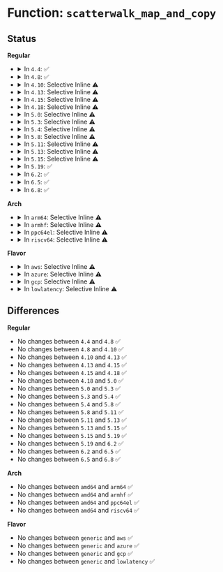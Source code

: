 # Function: <code>scatterwalk_map_and_copy</code>

## Status
<b>Regular</b>
<ul>
<li>
<details>
<summary>In <code>4.4</code>: ✅</summary>

```c
void scatterwalk_map_and_copy(void *buf, struct scatterlist *sg, unsigned int start, unsigned int nbytes, int out);
```

**Collision:** Unique Global

**Inline:** No

**Transformation:** False

**Instances:**

```
In crypto/scatterwalk.c (ffffffff8139eba0)
Location: crypto/scatterwalk.c:107
Inline: False
```
**Symbols:**

```
ffffffff8139eba0-ffffffff8139ec87: scatterwalk_map_and_copy (STB_GLOBAL)
```
</details>
</li>
<li>
<details>
<summary>In <code>4.8</code>: ✅</summary>

```c
void scatterwalk_map_and_copy(void *buf, struct scatterlist *sg, unsigned int start, unsigned int nbytes, int out);
```

**Collision:** Unique Global

**Inline:** No

**Transformation:** False

**Instances:**

```
In crypto/scatterwalk.c (ffffffff813db960)
Location: crypto/scatterwalk.c:60
Inline: False
Direct callers:
  - crypto/seqiv.c:seqiv_aead_decrypt
  - crypto/seqiv.c:seqiv_aead_encrypt
  - crypto/cts.c:crypto_cts_decrypt
  - crypto/cts.c:cts_cbc_decrypt
  - crypto/cts.c:cts_cbc_decrypt
  - crypto/cts.c:cts_cbc_decrypt
  - crypto/cts.c:cts_cbc_encrypt
  - crypto/cts.c:cts_cbc_encrypt
  - crypto/cts.c:cts_cbc_encrypt
```
**Symbols:**

```
ffffffff813db960-ffffffff813dba38: scatterwalk_map_and_copy (STB_GLOBAL)
```
</details>
</li>
<li>
<details>
<summary>In <code>4.10</code>: Selective Inline ⚠️</summary>

```c
void scatterwalk_map_and_copy(void *buf, struct scatterlist *sg, unsigned int start, unsigned int nbytes, int out);
```

**Collision:** Unique Global

**Inline:** Selective

**Transformation:** False

**Instances:**

```
In crypto/scatterwalk.c (ffffffff813f32a0)
Location: crypto/scatterwalk.c:60
Inline: True
Direct callers:
  - crypto/seqiv.c:seqiv_aead_decrypt
  - crypto/seqiv.c:seqiv_aead_encrypt
  - crypto/scompress.c:scomp_acomp_comp_decomp
  - crypto/scompress.c:scomp_acomp_comp_decomp
  - crypto/cts.c:crypto_cts_decrypt
  - crypto/cts.c:cts_cbc_decrypt
  - crypto/cts.c:cts_cbc_decrypt
  - crypto/cts.c:cts_cbc_decrypt
  - crypto/cts.c:cts_cbc_encrypt
  - crypto/cts.c:cts_cbc_encrypt
  - crypto/cts.c:cts_cbc_encrypt
```
**Symbols:**

```
ffffffff813f32a0-ffffffff813f3313: scatterwalk_map_and_copy (STB_GLOBAL)
```
</details>
</li>
<li>
<details>
<summary>In <code>4.13</code>: Selective Inline ⚠️</summary>

```c
void scatterwalk_map_and_copy(void *buf, struct scatterlist *sg, unsigned int start, unsigned int nbytes, int out);
```

**Collision:** Unique Global

**Inline:** Selective

**Transformation:** False

**Instances:**

```
In crypto/scatterwalk.c (ffffffff813ff5c0)
Location: crypto/scatterwalk.c:60
Inline: True
Direct callers:
  - crypto/seqiv.c:seqiv_aead_decrypt
  - crypto/seqiv.c:seqiv_aead_encrypt
  - crypto/scompress.c:scomp_acomp_comp_decomp
  - crypto/scompress.c:scomp_acomp_comp_decomp
  - crypto/cts.c:crypto_cts_decrypt
  - crypto/cts.c:cts_cbc_decrypt
  - crypto/cts.c:cts_cbc_decrypt
  - crypto/cts.c:cts_cbc_decrypt
  - crypto/cts.c:cts_cbc_encrypt
  - crypto/cts.c:cts_cbc_encrypt
  - crypto/cts.c:cts_cbc_encrypt
```
**Symbols:**

```
ffffffff813ff5c0-ffffffff813ff633: scatterwalk_map_and_copy (STB_GLOBAL)
```
</details>
</li>
<li>
<details>
<summary>In <code>4.15</code>: Selective Inline ⚠️</summary>

```c
void scatterwalk_map_and_copy(void *buf, struct scatterlist *sg, unsigned int start, unsigned int nbytes, int out);
```

**Collision:** Unique Global

**Inline:** Selective

**Transformation:** False

**Instances:**

```
In crypto/scatterwalk.c (ffffffff81427b80)
Location: crypto/scatterwalk.c:60
Inline: True
Direct callers:
  - crypto/seqiv.c:seqiv_aead_decrypt
  - crypto/seqiv.c:seqiv_aead_encrypt
  - crypto/scompress.c:scomp_acomp_comp_decomp
  - crypto/scompress.c:scomp_acomp_comp_decomp
  - crypto/cts.c:crypto_cts_decrypt
  - crypto/cts.c:cts_cbc_decrypt
  - crypto/cts.c:cts_cbc_decrypt
  - crypto/cts.c:cts_cbc_decrypt
  - crypto/cts.c:cts_cbc_encrypt
  - crypto/cts.c:cts_cbc_encrypt
  - crypto/cts.c:cts_cbc_encrypt
  - crypto/gcm.c:crypto_rfc4106_crypt
  - crypto/gcm.c:crypto_gcm_verify
  - crypto/gcm.c:gcm_enc_copy_hash
```
**Symbols:**

```
ffffffff81427b80-ffffffff81427bf3: scatterwalk_map_and_copy (STB_GLOBAL)
```
</details>
</li>
<li>
<details>
<summary>In <code>4.18</code>: Selective Inline ⚠️</summary>

```c
void scatterwalk_map_and_copy(void *buf, struct scatterlist *sg, unsigned int start, unsigned int nbytes, int out);
```

**Collision:** Unique Global

**Inline:** Selective

**Transformation:** False

**Instances:**

```
In crypto/scatterwalk.c (ffffffff8145a9e0)
Location: crypto/scatterwalk.c:60
Inline: True
Direct callers:
  - crypto/seqiv.c:seqiv_aead_decrypt
  - crypto/seqiv.c:seqiv_aead_encrypt
  - crypto/scompress.c:scomp_acomp_comp_decomp
  - crypto/scompress.c:scomp_acomp_comp_decomp
  - crypto/cts.c:crypto_cts_decrypt
  - crypto/cts.c:cts_cbc_decrypt
  - crypto/cts.c:cts_cbc_decrypt
  - crypto/cts.c:cts_cbc_decrypt
  - crypto/cts.c:cts_cbc_encrypt
  - crypto/cts.c:cts_cbc_encrypt
  - crypto/cts.c:cts_cbc_encrypt
  - crypto/gcm.c:crypto_rfc4106_crypt
  - crypto/gcm.c:crypto_gcm_verify
  - crypto/gcm.c:gcm_enc_copy_hash
```
**Symbols:**

```
ffffffff8145a9e0-ffffffff8145aa50: scatterwalk_map_and_copy (STB_GLOBAL)
```
</details>
</li>
<li>
<details>
<summary>In <code>5.0</code>: Selective Inline ⚠️</summary>

```c
void scatterwalk_map_and_copy(void *buf, struct scatterlist *sg, unsigned int start, unsigned int nbytes, int out);
```

**Collision:** Unique Global

**Inline:** Selective

**Transformation:** False

**Instances:**

```
In crypto/scatterwalk.c (ffffffff81478550)
Location: crypto/scatterwalk.c:60
Inline: True
Direct callers:
  - crypto/seqiv.c:seqiv_aead_decrypt
  - crypto/seqiv.c:seqiv_aead_encrypt
  - crypto/scompress.c:scomp_acomp_comp_decomp
  - crypto/scompress.c:scomp_acomp_comp_decomp
  - crypto/cts.c:crypto_cts_decrypt
  - crypto/cts.c:cts_cbc_decrypt
  - crypto/cts.c:cts_cbc_decrypt
  - crypto/cts.c:cts_cbc_decrypt
  - crypto/cts.c:cts_cbc_encrypt
  - crypto/cts.c:cts_cbc_encrypt
  - crypto/cts.c:cts_cbc_encrypt
  - crypto/gcm.c:crypto_rfc4106_crypt
  - crypto/gcm.c:crypto_gcm_verify
  - crypto/gcm.c:gcm_enc_copy_hash
```
**Symbols:**

```
ffffffff81478550-ffffffff814785c0: scatterwalk_map_and_copy (STB_GLOBAL)
```
</details>
</li>
<li>
<details>
<summary>In <code>5.3</code>: Selective Inline ⚠️</summary>

```c
void scatterwalk_map_and_copy(void *buf, struct scatterlist *sg, unsigned int start, unsigned int nbytes, int out);
```

**Collision:** Unique Global

**Inline:** Selective

**Transformation:** False

**Instances:**

```
In crypto/scatterwalk.c (ffffffff814a6370)
Location: crypto/scatterwalk.c:55
Inline: True
Direct callers:
  - crypto/seqiv.c:seqiv_aead_decrypt
  - crypto/seqiv.c:seqiv_aead_encrypt
  - crypto/scompress.c:scomp_acomp_comp_decomp
  - crypto/scompress.c:scomp_acomp_comp_decomp
  - crypto/cts.c:crypto_cts_decrypt
  - crypto/cts.c:cts_cbc_decrypt
  - crypto/cts.c:cts_cbc_decrypt
  - crypto/cts.c:cts_cbc_decrypt
  - crypto/cts.c:cts_cbc_encrypt
  - crypto/cts.c:cts_cbc_encrypt
  - crypto/cts.c:cts_cbc_encrypt
  - crypto/gcm.c:crypto_rfc4106_crypt
  - crypto/gcm.c:crypto_gcm_verify
  - crypto/gcm.c:gcm_enc_copy_hash
```
**Symbols:**

```
ffffffff814a6370-ffffffff814a63e0: scatterwalk_map_and_copy (STB_GLOBAL)
```
</details>
</li>
<li>
<details>
<summary>In <code>5.4</code>: Selective Inline ⚠️</summary>

```c
void scatterwalk_map_and_copy(void *buf, struct scatterlist *sg, unsigned int start, unsigned int nbytes, int out);
```

**Collision:** Unique Global

**Inline:** Selective

**Transformation:** False

**Instances:**

```
In crypto/scatterwalk.c (ffffffff814c1000)
Location: crypto/scatterwalk.c:55
Inline: True
Direct callers:
  - crypto/seqiv.c:seqiv_aead_decrypt
  - crypto/seqiv.c:seqiv_aead_encrypt
  - crypto/scompress.c:scomp_acomp_comp_decomp
  - crypto/scompress.c:scomp_acomp_comp_decomp
  - crypto/cts.c:crypto_cts_decrypt
  - crypto/cts.c:cts_cbc_decrypt
  - crypto/cts.c:cts_cbc_decrypt
  - crypto/cts.c:cts_cbc_decrypt
  - crypto/cts.c:cts_cbc_encrypt
  - crypto/cts.c:cts_cbc_encrypt
  - crypto/cts.c:cts_cbc_encrypt
  - crypto/xts.c:cts_final
  - crypto/xts.c:cts_final
  - crypto/xts.c:cts_final
  - crypto/xts.c:cts_final
  - crypto/xts.c:cts_final
  - crypto/xts.c:cts_done
  - crypto/xts.c:cts_done
  - crypto/gcm.c:crypto_rfc4106_crypt
  - crypto/gcm.c:crypto_gcm_verify
  - crypto/gcm.c:gcm_enc_copy_hash
```
**Symbols:**

```
ffffffff814c1000-ffffffff814c1070: scatterwalk_map_and_copy (STB_GLOBAL)
```
</details>
</li>
<li>
<details>
<summary>In <code>5.8</code>: Selective Inline ⚠️</summary>

```c
void scatterwalk_map_and_copy(void *buf, struct scatterlist *sg, unsigned int start, unsigned int nbytes, int out);
```

**Collision:** Unique Global

**Inline:** Selective

**Transformation:** False

**Instances:**

```
In crypto/scatterwalk.c (ffffffff815218b0)
Location: crypto/scatterwalk.c:55
Inline: True
Direct callers:
  - crypto/seqiv.c:seqiv_aead_decrypt
  - crypto/seqiv.c:seqiv_aead_encrypt
  - crypto/scompress.c:scomp_acomp_comp_decomp
  - crypto/scompress.c:scomp_acomp_comp_decomp
  - crypto/cts.c:crypto_cts_decrypt
  - crypto/cts.c:cts_cbc_decrypt
  - crypto/cts.c:cts_cbc_decrypt
  - crypto/cts.c:cts_cbc_decrypt
  - crypto/cts.c:cts_cbc_encrypt
  - crypto/cts.c:cts_cbc_encrypt
  - crypto/cts.c:cts_cbc_encrypt
  - crypto/xts.c:cts_final
  - crypto/xts.c:cts_final
  - crypto/xts.c:cts_final
  - crypto/xts.c:cts_final
  - crypto/xts.c:cts_final
  - crypto/xts.c:cts_done
  - crypto/xts.c:cts_done
  - crypto/gcm.c:crypto_rfc4106_crypt
  - crypto/gcm.c:crypto_gcm_verify
  - crypto/gcm.c:gcm_enc_copy_hash
```
**Symbols:**

```
ffffffff815218b0-ffffffff81521920: scatterwalk_map_and_copy (STB_GLOBAL)
```
</details>
</li>
<li>
<details>
<summary>In <code>5.11</code>: Selective Inline ⚠️</summary>

```c
void scatterwalk_map_and_copy(void *buf, struct scatterlist *sg, unsigned int start, unsigned int nbytes, int out);
```

**Collision:** Unique Global

**Inline:** Selective

**Transformation:** False

**Instances:**

```
In crypto/scatterwalk.c (ffffffff8153e720)
Location: crypto/scatterwalk.c:55
Inline: True
Direct callers:
  - crypto/seqiv.c:seqiv_aead_decrypt
  - crypto/seqiv.c:seqiv_aead_encrypt
  - crypto/scompress.c:scomp_acomp_comp_decomp
  - crypto/scompress.c:scomp_acomp_comp_decomp
  - crypto/cts.c:crypto_cts_decrypt
  - crypto/cts.c:cts_cbc_decrypt
  - crypto/cts.c:cts_cbc_decrypt
  - crypto/cts.c:cts_cbc_decrypt
  - crypto/cts.c:cts_cbc_encrypt
  - crypto/cts.c:cts_cbc_encrypt
  - crypto/cts.c:cts_cbc_encrypt
  - crypto/xts.c:xts_cts_final
  - crypto/xts.c:xts_cts_final
  - crypto/xts.c:xts_cts_final
  - crypto/xts.c:xts_cts_final
  - crypto/xts.c:xts_cts_final
  - crypto/xts.c:xts_cts_done
  - crypto/xts.c:xts_cts_done
  - crypto/gcm.c:crypto_rfc4106_crypt
  - crypto/gcm.c:crypto_gcm_verify
  - crypto/gcm.c:gcm_enc_copy_hash
```
**Symbols:**

```
ffffffff8153e720-ffffffff8153e790: scatterwalk_map_and_copy (STB_GLOBAL)
```
</details>
</li>
<li>
<details>
<summary>In <code>5.13</code>: Selective Inline ⚠️</summary>

```c
void scatterwalk_map_and_copy(void *buf, struct scatterlist *sg, unsigned int start, unsigned int nbytes, int out);
```

**Collision:** Unique Global

**Inline:** Selective

**Transformation:** False

**Instances:**

```
In crypto/scatterwalk.c (ffffffff81546dd0)
Location: crypto/scatterwalk.c:55
Inline: True
Direct callers:
  - crypto/seqiv.c:seqiv_aead_decrypt
  - crypto/seqiv.c:seqiv_aead_encrypt
  - crypto/scompress.c:scomp_acomp_comp_decomp
  - crypto/scompress.c:scomp_acomp_comp_decomp
  - crypto/cts.c:crypto_cts_decrypt
  - crypto/cts.c:cts_cbc_decrypt
  - crypto/cts.c:cts_cbc_decrypt
  - crypto/cts.c:cts_cbc_decrypt
  - crypto/cts.c:cts_cbc_encrypt
  - crypto/cts.c:cts_cbc_encrypt
  - crypto/cts.c:cts_cbc_encrypt
  - crypto/xts.c:xts_cts_final
  - crypto/xts.c:xts_cts_final
  - crypto/xts.c:xts_cts_final
  - crypto/xts.c:xts_cts_final
  - crypto/xts.c:xts_cts_final
  - crypto/xts.c:xts_cts_done
  - crypto/xts.c:xts_cts_done
  - crypto/gcm.c:crypto_rfc4106_crypt
  - crypto/gcm.c:crypto_gcm_verify
  - crypto/gcm.c:gcm_enc_copy_hash
```
**Symbols:**

```
ffffffff81546dd0-ffffffff81546e40: scatterwalk_map_and_copy (STB_GLOBAL)
```
</details>
</li>
<li>
<details>
<summary>In <code>5.15</code>: Selective Inline ⚠️</summary>

```c
void scatterwalk_map_and_copy(void *buf, struct scatterlist *sg, unsigned int start, unsigned int nbytes, int out);
```

**Collision:** Unique Global

**Inline:** Selective

**Transformation:** False

**Instances:**

```
In crypto/scatterwalk.c (ffffffff815a75b0)
Location: crypto/scatterwalk.c:55
Inline: True
Direct callers:
  - crypto/seqiv.c:seqiv_aead_decrypt
  - crypto/seqiv.c:seqiv_aead_encrypt
  - crypto/scompress.c:scomp_acomp_comp_decomp
  - crypto/scompress.c:scomp_acomp_comp_decomp
  - crypto/cts.c:crypto_cts_decrypt
  - crypto/cts.c:cts_cbc_decrypt
  - crypto/cts.c:cts_cbc_decrypt
  - crypto/cts.c:cts_cbc_decrypt
  - crypto/cts.c:cts_cbc_encrypt
  - crypto/cts.c:cts_cbc_encrypt
  - crypto/cts.c:cts_cbc_encrypt
  - crypto/xts.c:xts_cts_final
  - crypto/xts.c:xts_cts_final
  - crypto/xts.c:xts_cts_final
  - crypto/xts.c:xts_cts_final
  - crypto/xts.c:xts_cts_final
  - crypto/xts.c:xts_cts_done
  - crypto/xts.c:xts_cts_done
  - crypto/gcm.c:crypto_rfc4106_crypt
  - crypto/gcm.c:crypto_gcm_verify
  - crypto/gcm.c:gcm_enc_copy_hash
```
**Symbols:**

```
ffffffff815a75b0-ffffffff815a7620: scatterwalk_map_and_copy (STB_GLOBAL)
```
</details>
</li>
<li>
<details>
<summary>In <code>5.19</code>: ✅</summary>

```c
void scatterwalk_map_and_copy(void *buf, struct scatterlist *sg, unsigned int start, unsigned int nbytes, int out);
```

**Collision:** Unique Global

**Inline:** No

**Transformation:** False

**Instances:**

```
In crypto/scatterwalk.c (ffffffff8164e870)
Location: crypto/scatterwalk.c:55
Inline: False
Direct callers:
  - crypto/seqiv.c:seqiv_aead_decrypt
  - crypto/seqiv.c:seqiv_aead_encrypt
  - crypto/scompress.c:scomp_acomp_comp_decomp
  - crypto/scompress.c:scomp_acomp_comp_decomp
  - crypto/cts.c:crypto_cts_decrypt
  - crypto/cts.c:cts_cbc_decrypt
  - crypto/cts.c:cts_cbc_decrypt
  - crypto/cts.c:cts_cbc_decrypt
  - crypto/cts.c:cts_cbc_encrypt
  - crypto/cts.c:cts_cbc_encrypt
  - crypto/cts.c:cts_cbc_encrypt
  - crypto/xts.c:xts_cts_final
  - crypto/xts.c:xts_cts_final
  - crypto/xts.c:xts_cts_final
  - crypto/xts.c:xts_cts_final
  - crypto/xts.c:xts_cts_final
  - crypto/xts.c:xts_cts_done
  - crypto/xts.c:xts_cts_done
  - crypto/gcm.c:crypto_rfc4106_crypt
  - crypto/gcm.c:crypto_gcm_verify
  - crypto/gcm.c:gcm_enc_copy_hash
```
**Symbols:**

```
ffffffff8164e870-ffffffff8164e90f: scatterwalk_map_and_copy (STB_GLOBAL)
```
</details>
</li>
<li>
<details>
<summary>In <code>6.2</code>: ✅</summary>

```c
void scatterwalk_map_and_copy(void *buf, struct scatterlist *sg, unsigned int start, unsigned int nbytes, int out);
```

**Collision:** Unique Global

**Inline:** No

**Transformation:** False

**Instances:**

```
In crypto/scatterwalk.c (ffffffff81707ce0)
Location: crypto/scatterwalk.c:55
Inline: False
Direct callers:
  - crypto/seqiv.c:seqiv_aead_decrypt
  - crypto/seqiv.c:seqiv_aead_encrypt
  - crypto/scompress.c:scomp_acomp_comp_decomp
  - crypto/scompress.c:scomp_acomp_comp_decomp
  - crypto/cts.c:crypto_cts_decrypt
  - crypto/cts.c:cts_cbc_decrypt
  - crypto/cts.c:cts_cbc_decrypt
  - crypto/cts.c:cts_cbc_decrypt
  - crypto/cts.c:cts_cbc_encrypt
  - crypto/cts.c:cts_cbc_encrypt
  - crypto/cts.c:cts_cbc_encrypt
  - crypto/xts.c:xts_cts_final
  - crypto/xts.c:xts_cts_final
  - crypto/xts.c:xts_cts_final
  - crypto/xts.c:xts_cts_final
  - crypto/xts.c:xts_cts_final
  - crypto/xts.c:xts_cts_done
  - crypto/xts.c:xts_cts_done
  - crypto/gcm.c:crypto_rfc4106_crypt
  - crypto/gcm.c:crypto_gcm_verify
  - crypto/gcm.c:gcm_enc_copy_hash
```
**Symbols:**

```
ffffffff81707ce0-ffffffff81707d7f: scatterwalk_map_and_copy (STB_GLOBAL)
```
</details>
</li>
<li>
<details>
<summary>In <code>6.5</code>: ✅</summary>

```c
void scatterwalk_map_and_copy(void *buf, struct scatterlist *sg, unsigned int start, unsigned int nbytes, int out);
```

**Collision:** Unique Global

**Inline:** No

**Transformation:** False

**Instances:**

```
In crypto/scatterwalk.c (ffffffff81741400)
Location: crypto/scatterwalk.c:55
Inline: False
Direct callers:
  - crypto/seqiv.c:seqiv_aead_decrypt
  - crypto/seqiv.c:seqiv_aead_encrypt
  - crypto/scompress.c:scomp_acomp_comp_decomp
  - crypto/scompress.c:scomp_acomp_comp_decomp
  - crypto/cts.c:crypto_cts_decrypt
  - crypto/cts.c:cts_cbc_decrypt
  - crypto/cts.c:cts_cbc_decrypt
  - crypto/cts.c:cts_cbc_decrypt
  - crypto/cts.c:cts_cbc_encrypt
  - crypto/cts.c:cts_cbc_encrypt
  - crypto/cts.c:cts_cbc_encrypt
  - crypto/xts.c:xts_cts_final
  - crypto/xts.c:xts_cts_final
  - crypto/xts.c:xts_cts_final
  - crypto/xts.c:xts_cts_final
  - crypto/xts.c:xts_cts_final
  - crypto/xts.c:xts_cts_done
  - crypto/xts.c:xts_cts_done
  - crypto/gcm.c:crypto_rfc4106_crypt
  - crypto/gcm.c:crypto_gcm_verify
  - crypto/gcm.c:gcm_enc_copy_hash
```
**Symbols:**

```
ffffffff81741400-ffffffff8174149f: scatterwalk_map_and_copy (STB_GLOBAL)
```
</details>
</li>
<li>
<details>
<summary>In <code>6.8</code>: ✅</summary>

```c
void scatterwalk_map_and_copy(void *buf, struct scatterlist *sg, unsigned int start, unsigned int nbytes, int out);
```

**Collision:** Unique Global

**Inline:** No

**Transformation:** False

**Instances:**

```
In crypto/scatterwalk.c (ffffffff817822a0)
Location: crypto/scatterwalk.c:55
Inline: False
Direct callers:
  - crypto/seqiv.c:seqiv_aead_decrypt
  - crypto/seqiv.c:seqiv_aead_encrypt
  - crypto/scompress.c:scomp_acomp_comp_decomp
  - crypto/scompress.c:scomp_acomp_comp_decomp
  - crypto/cts.c:crypto_cts_decrypt
  - crypto/cts.c:cts_cbc_decrypt
  - crypto/cts.c:cts_cbc_decrypt
  - crypto/cts.c:cts_cbc_decrypt
  - crypto/cts.c:cts_cbc_encrypt
  - crypto/cts.c:cts_cbc_encrypt
  - crypto/cts.c:cts_cbc_encrypt
  - crypto/xts.c:xts_cts_final
  - crypto/xts.c:xts_cts_final
  - crypto/xts.c:xts_cts_final
  - crypto/xts.c:xts_cts_final
  - crypto/xts.c:xts_cts_final
  - crypto/xts.c:xts_cts_done
  - crypto/xts.c:xts_cts_done
  - crypto/gcm.c:crypto_rfc4106_crypt
  - crypto/gcm.c:crypto_gcm_verify
  - crypto/gcm.c:gcm_enc_copy_hash
```
**Symbols:**

```
ffffffff817822a0-ffffffff8178233f: scatterwalk_map_and_copy (STB_GLOBAL)
```
</details>
</li>
</ul>
<b>Arch</b>
<ul>
<li>
<details>
<summary>In <code>arm64</code>: Selective Inline ⚠️</summary>

```c
void scatterwalk_map_and_copy(void *buf, struct scatterlist *sg, unsigned int start, unsigned int nbytes, int out);
```

**Collision:** Unique Global

**Inline:** Selective

**Transformation:** False

**Instances:**

```
In crypto/scatterwalk.c (ffff8000105bb1b0)
Location: crypto/scatterwalk.c:55
Inline: True
Direct callers:
  - crypto/seqiv.c:seqiv_aead_decrypt
  - crypto/seqiv.c:seqiv_aead_encrypt
  - crypto/scompress.c:scomp_acomp_comp_decomp
  - crypto/scompress.c:scomp_acomp_comp_decomp
  - crypto/cts.c:crypto_cts_decrypt
  - crypto/cts.c:cts_cbc_decrypt
  - crypto/cts.c:cts_cbc_decrypt
  - crypto/cts.c:cts_cbc_decrypt
  - crypto/cts.c:cts_cbc_encrypt
  - crypto/cts.c:cts_cbc_encrypt
  - crypto/cts.c:cts_cbc_encrypt
  - crypto/xts.c:cts_final
  - crypto/xts.c:cts_final
  - crypto/xts.c:cts_final
  - crypto/xts.c:cts_final
  - crypto/xts.c:cts_final
  - crypto/xts.c:cts_done
  - crypto/xts.c:cts_done
  - crypto/gcm.c:crypto_rfc4106_crypt
  - crypto/gcm.c:crypto_gcm_verify
  - crypto/gcm.c:gcm_enc_copy_hash
```
**Symbols:**

```
ffff8000105bb1b0-ffff8000105bb298: scatterwalk_map_and_copy (STB_GLOBAL)
```
</details>
</li>
<li>
<details>
<summary>In <code>armhf</code>: Selective Inline ⚠️</summary>

```c
void scatterwalk_map_and_copy(void *buf, struct scatterlist *sg, unsigned int start, unsigned int nbytes, int out);
```

**Collision:** Unique Global

**Inline:** Selective

**Transformation:** False

**Instances:**

```
In crypto/scatterwalk.c (c07694b4)
Location: crypto/scatterwalk.c:55
Inline: True
Direct callers:
  - crypto/seqiv.c:seqiv_aead_decrypt
  - crypto/seqiv.c:seqiv_aead_encrypt
  - crypto/scompress.c:scomp_acomp_comp_decomp
  - crypto/scompress.c:scomp_acomp_comp_decomp
  - crypto/cts.c:crypto_cts_decrypt
  - crypto/cts.c:cts_cbc_decrypt
  - crypto/cts.c:cts_cbc_decrypt
  - crypto/cts.c:cts_cbc_decrypt
  - crypto/cts.c:cts_cbc_encrypt
  - crypto/cts.c:cts_cbc_encrypt
  - crypto/cts.c:cts_cbc_encrypt
  - crypto/xts.c:cts_final
  - crypto/xts.c:cts_final
  - crypto/xts.c:cts_final
  - crypto/xts.c:cts_final
  - crypto/xts.c:cts_final
  - crypto/xts.c:cts_done
  - crypto/xts.c:cts_done
  - crypto/gcm.c:crypto_rfc4106_crypt
  - crypto/gcm.c:crypto_gcm_verify
  - crypto/gcm.c:gcm_enc_copy_hash
```
**Symbols:**

```
c07694b4-c076958c: scatterwalk_map_and_copy (STB_GLOBAL)
```
</details>
</li>
<li>
<details>
<summary>In <code>ppc64el</code>: Selective Inline ⚠️</summary>

```c
void scatterwalk_map_and_copy(void *buf, struct scatterlist *sg, unsigned int start, unsigned int nbytes, int out);
```

**Collision:** Unique Global

**Inline:** Selective

**Transformation:** False

**Instances:**

```
In crypto/scatterwalk.c (c000000000741910)
Location: crypto/scatterwalk.c:55
Inline: True
Direct callers:
  - crypto/seqiv.c:seqiv_aead_decrypt
  - crypto/seqiv.c:seqiv_aead_encrypt
  - crypto/scompress.c:scomp_acomp_comp_decomp
  - crypto/scompress.c:scomp_acomp_comp_decomp
  - crypto/cts.c:crypto_cts_decrypt
  - crypto/cts.c:cts_cbc_decrypt
  - crypto/cts.c:cts_cbc_decrypt
  - crypto/cts.c:cts_cbc_decrypt
  - crypto/cts.c:cts_cbc_encrypt
  - crypto/cts.c:cts_cbc_encrypt
  - crypto/cts.c:cts_cbc_encrypt
  - crypto/xts.c:cts_final
  - crypto/xts.c:cts_final
  - crypto/xts.c:cts_final
  - crypto/xts.c:cts_final
  - crypto/xts.c:cts_final
  - crypto/xts.c:cts_done
  - crypto/xts.c:cts_done
  - crypto/gcm.c:crypto_rfc4106_crypt
  - crypto/gcm.c:crypto_gcm_verify
  - crypto/gcm.c:gcm_enc_copy_hash
```
**Symbols:**

```
c000000000741910-c000000000741a40: scatterwalk_map_and_copy (STB_GLOBAL)
```
</details>
</li>
<li>
<details>
<summary>In <code>riscv64</code>: Selective Inline ⚠️</summary>

```c
void scatterwalk_map_and_copy(void *buf, struct scatterlist *sg, unsigned int start, unsigned int nbytes, int out);
```

**Collision:** Unique Global

**Inline:** Selective

**Transformation:** False

**Instances:**

```
In crypto/scatterwalk.c (ffffffe000400d34)
Location: crypto/scatterwalk.c:55
Inline: True
Direct callers:
  - crypto/seqiv.c:seqiv_aead_decrypt
  - crypto/seqiv.c:seqiv_aead_encrypt
  - crypto/scompress.c:scomp_acomp_comp_decomp
  - crypto/scompress.c:scomp_acomp_comp_decomp
  - crypto/cts.c:crypto_cts_decrypt
  - crypto/cts.c:cts_cbc_decrypt
  - crypto/cts.c:cts_cbc_decrypt
  - crypto/cts.c:cts_cbc_decrypt
  - crypto/cts.c:cts_cbc_encrypt
  - crypto/cts.c:cts_cbc_encrypt
  - crypto/cts.c:cts_cbc_encrypt
  - crypto/xts.c:cts_final
  - crypto/xts.c:cts_final
  - crypto/xts.c:cts_final
  - crypto/xts.c:cts_final
  - crypto/xts.c:cts_final
  - crypto/xts.c:cts_done
  - crypto/xts.c:cts_done
  - crypto/gcm.c:crypto_rfc4106_crypt
  - crypto/gcm.c:crypto_gcm_verify
  - crypto/gcm.c:gcm_enc_copy_hash
```
**Symbols:**

```
ffffffe000400d34-ffffffe000400da0: scatterwalk_map_and_copy (STB_GLOBAL)
```
</details>
</li>
</ul>
<b>Flavor</b>
<ul>
<li>
<details>
<summary>In <code>aws</code>: Selective Inline ⚠️</summary>

```c
void scatterwalk_map_and_copy(void *buf, struct scatterlist *sg, unsigned int start, unsigned int nbytes, int out);
```

**Collision:** Unique Global

**Inline:** Selective

**Transformation:** False

**Instances:**

```
In crypto/scatterwalk.c (ffffffff814b95e0)
Location: crypto/scatterwalk.c:55
Inline: True
Direct callers:
  - crypto/seqiv.c:seqiv_aead_decrypt
  - crypto/seqiv.c:seqiv_aead_encrypt
  - crypto/scompress.c:scomp_acomp_comp_decomp
  - crypto/scompress.c:scomp_acomp_comp_decomp
  - crypto/cts.c:crypto_cts_decrypt
  - crypto/cts.c:cts_cbc_decrypt
  - crypto/cts.c:cts_cbc_decrypt
  - crypto/cts.c:cts_cbc_decrypt
  - crypto/cts.c:cts_cbc_encrypt
  - crypto/cts.c:cts_cbc_encrypt
  - crypto/cts.c:cts_cbc_encrypt
  - crypto/xts.c:cts_final
  - crypto/xts.c:cts_final
  - crypto/xts.c:cts_final
  - crypto/xts.c:cts_final
  - crypto/xts.c:cts_final
  - crypto/xts.c:cts_done
  - crypto/xts.c:cts_done
  - crypto/gcm.c:crypto_rfc4106_crypt
  - crypto/gcm.c:crypto_gcm_verify
  - crypto/gcm.c:gcm_enc_copy_hash
```
**Symbols:**

```
ffffffff814b95e0-ffffffff814b9650: scatterwalk_map_and_copy (STB_GLOBAL)
```
</details>
</li>
<li>
<details>
<summary>In <code>azure</code>: Selective Inline ⚠️</summary>

```c
void scatterwalk_map_and_copy(void *buf, struct scatterlist *sg, unsigned int start, unsigned int nbytes, int out);
```

**Collision:** Unique Global

**Inline:** Selective

**Transformation:** False

**Instances:**

```
In crypto/scatterwalk.c (ffffffff814aa000)
Location: crypto/scatterwalk.c:55
Inline: True
Direct callers:
  - crypto/seqiv.c:seqiv_aead_decrypt
  - crypto/seqiv.c:seqiv_aead_encrypt
  - crypto/scompress.c:scomp_acomp_comp_decomp
  - crypto/scompress.c:scomp_acomp_comp_decomp
  - crypto/cts.c:crypto_cts_decrypt
  - crypto/cts.c:cts_cbc_decrypt
  - crypto/cts.c:cts_cbc_decrypt
  - crypto/cts.c:cts_cbc_decrypt
  - crypto/cts.c:cts_cbc_encrypt
  - crypto/cts.c:cts_cbc_encrypt
  - crypto/cts.c:cts_cbc_encrypt
  - crypto/xts.c:cts_final
  - crypto/xts.c:cts_final
  - crypto/xts.c:cts_final
  - crypto/xts.c:cts_final
  - crypto/xts.c:cts_final
  - crypto/xts.c:cts_done
  - crypto/xts.c:cts_done
  - crypto/gcm.c:crypto_rfc4106_crypt
  - crypto/gcm.c:crypto_gcm_verify
  - crypto/gcm.c:gcm_enc_copy_hash
```
**Symbols:**

```
ffffffff814aa000-ffffffff814aa070: scatterwalk_map_and_copy (STB_GLOBAL)
```
</details>
</li>
<li>
<details>
<summary>In <code>gcp</code>: Selective Inline ⚠️</summary>

```c
void scatterwalk_map_and_copy(void *buf, struct scatterlist *sg, unsigned int start, unsigned int nbytes, int out);
```

**Collision:** Unique Global

**Inline:** Selective

**Transformation:** False

**Instances:**

```
In crypto/scatterwalk.c (ffffffff814b5670)
Location: crypto/scatterwalk.c:55
Inline: True
Direct callers:
  - crypto/seqiv.c:seqiv_aead_decrypt
  - crypto/seqiv.c:seqiv_aead_encrypt
  - crypto/scompress.c:scomp_acomp_comp_decomp
  - crypto/scompress.c:scomp_acomp_comp_decomp
  - crypto/cts.c:crypto_cts_decrypt
  - crypto/cts.c:cts_cbc_decrypt
  - crypto/cts.c:cts_cbc_decrypt
  - crypto/cts.c:cts_cbc_decrypt
  - crypto/cts.c:cts_cbc_encrypt
  - crypto/cts.c:cts_cbc_encrypt
  - crypto/cts.c:cts_cbc_encrypt
  - crypto/xts.c:cts_final
  - crypto/xts.c:cts_final
  - crypto/xts.c:cts_final
  - crypto/xts.c:cts_final
  - crypto/xts.c:cts_final
  - crypto/xts.c:cts_done
  - crypto/xts.c:cts_done
  - crypto/gcm.c:crypto_rfc4106_crypt
  - crypto/gcm.c:crypto_gcm_verify
  - crypto/gcm.c:gcm_enc_copy_hash
```
**Symbols:**

```
ffffffff814b5670-ffffffff814b56e0: scatterwalk_map_and_copy (STB_GLOBAL)
```
</details>
</li>
<li>
<details>
<summary>In <code>lowlatency</code>: Selective Inline ⚠️</summary>

```c
void scatterwalk_map_and_copy(void *buf, struct scatterlist *sg, unsigned int start, unsigned int nbytes, int out);
```

**Collision:** Unique Global

**Inline:** Selective

**Transformation:** False

**Instances:**

```
In crypto/scatterwalk.c (ffffffff814ce110)
Location: crypto/scatterwalk.c:55
Inline: True
Direct callers:
  - crypto/seqiv.c:seqiv_aead_decrypt
  - crypto/seqiv.c:seqiv_aead_encrypt
  - crypto/scompress.c:scomp_acomp_comp_decomp
  - crypto/scompress.c:scomp_acomp_comp_decomp
  - crypto/cts.c:crypto_cts_decrypt
  - crypto/cts.c:cts_cbc_decrypt
  - crypto/cts.c:cts_cbc_decrypt
  - crypto/cts.c:cts_cbc_decrypt
  - crypto/cts.c:cts_cbc_encrypt
  - crypto/cts.c:cts_cbc_encrypt
  - crypto/cts.c:cts_cbc_encrypt
  - crypto/xts.c:cts_final
  - crypto/xts.c:cts_final
  - crypto/xts.c:cts_final
  - crypto/xts.c:cts_final
  - crypto/xts.c:cts_final
  - crypto/xts.c:cts_done
  - crypto/xts.c:cts_done
  - crypto/gcm.c:crypto_rfc4106_crypt
  - crypto/gcm.c:crypto_gcm_verify
  - crypto/gcm.c:gcm_enc_copy_hash
```
**Symbols:**

```
ffffffff814ce110-ffffffff814ce180: scatterwalk_map_and_copy (STB_GLOBAL)
```
</details>
</li>
</ul>

## Differences
<b>Regular</b>
<ul>
<li>
No changes between <code>4.4</code> and <code>4.8</code> ✅
</li>
<li>
No changes between <code>4.8</code> and <code>4.10</code> ✅
</li>
<li>
No changes between <code>4.10</code> and <code>4.13</code> ✅
</li>
<li>
No changes between <code>4.13</code> and <code>4.15</code> ✅
</li>
<li>
No changes between <code>4.15</code> and <code>4.18</code> ✅
</li>
<li>
No changes between <code>4.18</code> and <code>5.0</code> ✅
</li>
<li>
No changes between <code>5.0</code> and <code>5.3</code> ✅
</li>
<li>
No changes between <code>5.3</code> and <code>5.4</code> ✅
</li>
<li>
No changes between <code>5.4</code> and <code>5.8</code> ✅
</li>
<li>
No changes between <code>5.8</code> and <code>5.11</code> ✅
</li>
<li>
No changes between <code>5.11</code> and <code>5.13</code> ✅
</li>
<li>
No changes between <code>5.13</code> and <code>5.15</code> ✅
</li>
<li>
No changes between <code>5.15</code> and <code>5.19</code> ✅
</li>
<li>
No changes between <code>5.19</code> and <code>6.2</code> ✅
</li>
<li>
No changes between <code>6.2</code> and <code>6.5</code> ✅
</li>
<li>
No changes between <code>6.5</code> and <code>6.8</code> ✅
</li>
</ul>
<b>Arch</b>
<ul>
<li>
No changes between <code>amd64</code> and <code>arm64</code> ✅
</li>
<li>
No changes between <code>amd64</code> and <code>armhf</code> ✅
</li>
<li>
No changes between <code>amd64</code> and <code>ppc64el</code> ✅
</li>
<li>
No changes between <code>amd64</code> and <code>riscv64</code> ✅
</li>
</ul>
<b>Flavor</b>
<ul>
<li>
No changes between <code>generic</code> and <code>aws</code> ✅
</li>
<li>
No changes between <code>generic</code> and <code>azure</code> ✅
</li>
<li>
No changes between <code>generic</code> and <code>gcp</code> ✅
</li>
<li>
No changes between <code>generic</code> and <code>lowlatency</code> ✅
</li>
</ul>
